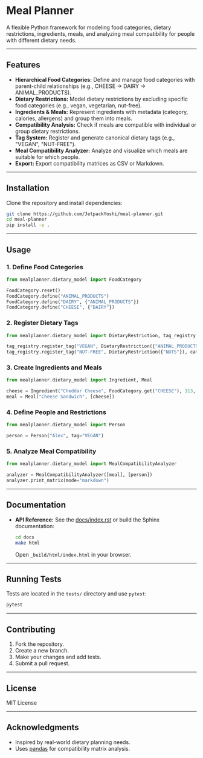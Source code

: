 # Meal Planner

A flexible Python framework for modeling food categories, dietary restrictions, ingredients, meals, and analyzing meal compatibility for people with different dietary needs.

---

## Features

- **Hierarchical Food Categories:** Define and manage food categories with parent-child relationships (e.g., CHEESE → DAIRY → ANIMAL_PRODUCTS).
- **Dietary Restrictions:** Model dietary restrictions by excluding specific food categories (e.g., vegan, vegetarian, nut-free).
- **Ingredients & Meals:** Represent ingredients with metadata (category, calories, allergens) and group them into meals.
- **Compatibility Analysis:** Check if meals are compatible with individual or group dietary restrictions.
- **Tag System:** Register and generate canonical dietary tags (e.g., "VEGAN", "NUT-FREE").
- **Meal Compatibility Analyzer:** Analyze and visualize which meals are suitable for which people.
- **Export:** Export compatibility matrices as CSV or Markdown.

---

## Installation

Clone the repository and install dependencies:

```bash
git clone https://github.com/JetpackYoshi/meal-planner.git
cd meal-planner
pip install -e .
```

---

## Usage

### 1. Define Food Categories

```python
from mealplanner.dietary_model import FoodCategory

FoodCategory.reset()
FoodCategory.define("ANIMAL_PRODUCTS")
FoodCategory.define("DAIRY", {"ANIMAL_PRODUCTS"})
FoodCategory.define("CHEESE", {"DAIRY"})
```

### 2. Register Dietary Tags

```python
from mealplanner.dietary_model import DietaryRestriction, tag_registry

tag_registry.register_tag("VEGAN", DietaryRestriction({"ANIMAL_PRODUCTS"}), category="ethical")
tag_registry.register_tag("NUT-FREE", DietaryRestriction({"NUTS"}), category="allergen")
```

### 3. Create Ingredients and Meals

```python
from mealplanner.dietary_model import Ingredient, Meal

cheese = Ingredient("Cheddar Cheese", FoodCategory.get("CHEESE"), 113, {"milk"})
meal = Meal("Cheese Sandwich", [cheese])
```

### 4. Define People and Restrictions

```python
from mealplanner.dietary_model import Person

person = Person("Alex", tag="VEGAN")
```

### 5. Analyze Meal Compatibility

```python
from mealplanner.dietary_model import MealCompatibilityAnalyzer

analyzer = MealCompatibilityAnalyzer([meal], [person])
analyzer.print_matrix(mode="markdown")
```

---

## Documentation

- **API Reference:** See the [docs/index.rst](docs/index.rst) or build the Sphinx documentation:
  ```bash
  cd docs
  make html
  ```
  Open `_build/html/index.html` in your browser.

---

## Running Tests

Tests are located in the `tests/` directory and use `pytest`:

```bash
pytest
```

---

## Contributing

1. Fork the repository.
2. Create a new branch.
3. Make your changes and add tests.
4. Submit a pull request.

---

## License

MIT License

---

## Acknowledgments

- Inspired by real-world dietary planning needs.
- Uses [pandas](https://pandas.pydata.org/) for compatibility matrix analysis.